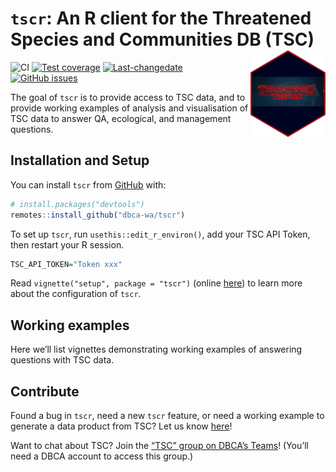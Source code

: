 
<!-- README.md is generated from README.Rmd. Please edit that file -->

# `tscr`: An R client for the Threatened Species and Communities DB (TSC) <img src="man/figures/tscr_logo.png" align="right" alt="tscr logo" width="120" />

<!-- badges: start -->

![CI](https://github.com/dbca-wa/tscr/workflows/tic/badge.svg) [![Test
coverage](https://codecov.io/gh/dbca-wa/tscr/branch/master/graph/badge.svg)](https://codecov.io/gh/dbca-wa/tscr?branch=master)
[![Last-changedate](https://img.shields.io/github/last-commit/dbca-wa/tscr.svg)](https://github.com/dbca-wa/tscr/commits/master)
[![GitHub
issues](https://img.shields.io/github/issues/dbca-wa/tscr.svg?style=popout)](https://github.com/dbca-wa/tscr/issues)
<!-- badges: end -->

The goal of `tscr` is to provide access to TSC data, and to provide
working examples of analysis and visualisation of TSC data to answer QA,
ecological, and management questions.

## Installation and Setup

You can install `tscr` from [GitHub](https://github.com/dbca-wa/tscr/)
with:

``` r
# install.packages("devtools")
remotes::install_github("dbca-wa/tscr")
```

To set up `tscr`, run `usethis::edit_r_environ()`, add your TSC API
Token, then restart your R session.

``` r
TSC_API_TOKEN="Token xxx"
```

Read `vignette("setup", package = "tscr")` (online
[here](https://dbca-wa.github.io/tscr/articles/setup.html)) to learn
more about the configuration of `tscr`.

## Working examples

Here we’ll list vignettes demonstrating working examples of answering
questions with TSC data.

## Contribute

Found a bug in `tscr`, need a new `tscr` feature, or need a working
example to generate a data product from TSC? Let us know
[here](https://github.com/dbca-wa/tscr/issues/new/choose)\!

Want to chat about TSC? Join the [“TSC” group on DBCA’s
Teams](https://teams.microsoft.com/_#/conversations/General?threadId=19:20412eea61c949e59460ece939a128cd@thread.tacv2&ctx=channel)\!
(You’ll need a DBCA account to access this group.)
